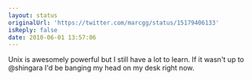 ```yaml
---
layout: status
originalUrl: 'https://twitter.com/marcgg/status/15179406133'
isReply: false
date: 2010-06-01 13:57:06
---
```


Unix is awesomely powerful but I still have a lot to learn. If it wasn't up to @shingara I'd be banging my head on my desk right now.

